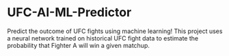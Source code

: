 # UFC-AI-ML-Predictor
Predict the outcome of UFC fights using machine learning! This project uses a neural network trained on historical UFC fight data to estimate the probability that Fighter A will win a given matchup.
